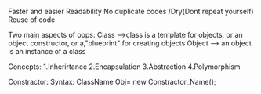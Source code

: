 Faster and easier
Readability
No duplicate codes /Dry(Dont repeat yourself)
Reuse of code

Two main aspects of oops:
      Class -->class is a template for objects, or an object constructor, or a,"blueprint" for creating objects
      Object --> an object is an instance of a class



Concepts:
   1.Inherirtance
   2.Encapsulation
   3.Abstraction
   4.Polymorphism

Constractor:
       Syntax:
           ClassName Obj= new Constractor_Name();